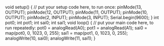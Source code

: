 void setup() {
  // put your setup code here, to run once:
  pinMode(13, OUTPUT);
  pinMode(12, OUTPUT);
  pinMode(11, OUTPUT);
  pinMode(10, OUTPUT);
  pinMode(2, INPUT);
  pinMode(3, INPUT);
  Serial.begin(9600);
}
int pot0;
int pot1;
int sai0;
int sai1;
void loop() {
  // put your main code here, to run repeatedly:
  pot0 = analogRead(A0);
  pot1 = analogRead(A1);
  sai0 = map(pot0, 0, 1023, 0, 255);
  sai1 = map(pot1, 0, 1023, 0, 255);
  analogWrite(10, sai0);
  analogWrite(11, sai1);
}
